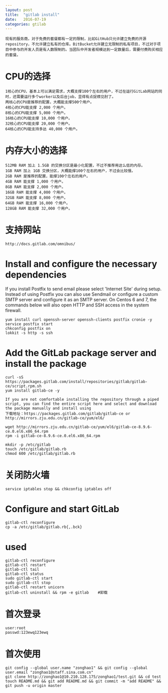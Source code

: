 ```yaml
---
layout: post
title:  "gitlab install"
date:   2016-07-19
categories: gtilab
---
```


```
现有的服务商，对于免费的套餐都有一定的限制，比如GitHub只允许建立免费的开源repository，不允许建立私有的仓库。BitBucket允许建立无限制的私有项目，不过对于项目中参与的开发人员是有人数限制的。当团队中开发者规模达到一定数量后，需要付费购买相应的套餐。
```

# CPU的选择

```
1核心的CPU，基本上可以满足需求，大概支撑100个左右的用户，不过在运行GitLab网站的同时，还需要运行多个worker以及后台job，显得有点捉襟见肘了。
两核心的CPU是推荐的配置，大概能支撑500个用户。
4核心的CPU能支撑 2,000 个用户。
8核心的CPU能支撑 5,000 个用户。
16核心的CPU能支撑 10,000 个用户。
32核心的CPU能支撑 20,000 个用户。
64核心的CPU能支持多达 40,000 个用户。
```

#  内存大小的选择

```
512MB RAM 加上 1.5GB 的交换分区是最小化配置，不过不推荐用这么低的内存。
1GB RAM 加上 1GB 交换分区，大概能撑100个左右的用户，不过会比较慢。
2GB RAM 是推荐的配置，能撑100个左右的用户。
4GB RAM 能支撑 1,000 个用户。
8GB RAM 能支撑 2,000 个用户。
16GB RAM 能支撑 4,000 个用户。
32GB RAM 能支撑 8,000 个用户。
64GB RAM 能支撑 16,000 个用户。
128GB RAM 能支撑 32,000 个用户。
```

# 支持网站

```
http://docs.gitlab.com/omnibus/
```

# Install and configure the necessary dependencies
If you install Postfix to send email please select 'Internet Site' during setup. Instead of using Postfix you can also use Sendmail or configure a custom SMTP server and configure it as an SMTP server.
On Centos 6 and 7, the commands below will also open HTTP and SSH access in the system firewall.

```
yum install curl openssh-server openssh-clients postfix cronie -y
service postfix start
chkconfig postfix on
lokkit -s http -s ssh
```

# Add the GitLab package server and install the package

```
curl -sS https://packages.gitlab.com/install/repositories/gitlab/gitlab-ce/script.rpm.sh
yum install gitlab-ce -y

If you are not comfortable installing the repository through a piped script, you can find the entire script here and select and download the package manually and install using
下载地址：https://packages.gitlab.com/gitlab/gitlab-ce or http://mirrors.zju.edu.cn/gitlab-ce/yum/el6/

wget http://mirrors.zju.edu.cn/gitlab-ce/yum/el6/gitlab-ce-8.9.6-ce.0.el6.x86_64.rpm
rpm -i gitlab-ce-8.9.6-ce.0.el6.x86_64.rpm

mkdir -p /etc/gitlab
touch /etc/gitlab/gitlab.rb
chmod 600 /etc/gitlab/gitlab.rb
```

# 关闭防火墙

```
service iptables stop && chkconfig iptables off
```

# Configure and start GitLab

```
gitlab-ctl reconfigure
cp -a /etc/gitlab/gitlab.rb{,.bck}
```

# used

```
gitlab-ctl reconfigure
gitlab-ctl restart 
gitlab-ctl tail 
gitlab-ctl status
sudo gitlab-ctl start
sudo gitlab-ctl stop
gitlab-ctl restart unicorn
gitlab-ctl uninstall && rpm -e gitlab    #卸载
```

# 首次登录

```
user:root
passwd:123ewq123ewq
```

# 首次使用

```
git config --global user.name "zonghao1" && git config --global user.email "zonghao1@staff.sina.com.cn"
git clone http://zonghao1@10.210.128.175/zonghao1/test.git && cd test
touch README.md && git add README.md && git commit -m "add README" && git push -u origin master
```